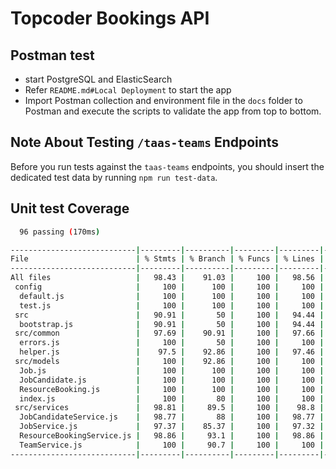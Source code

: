 # Topcoder Bookings API

## Postman test
- start PostgreSQL and ElasticSearch
- Refer `README.md#Local Deployment` to start the app
- Import Postman collection and environment file in the `docs` folder to Postman and execute the scripts to validate the app from top to bottom.

## Note About Testing `/taas-teams` Endpoints
Before you run tests against the `taas-teams` endpoints, you should insert the dedicated test data by running `npm run test-data`.

## Unit test Coverage


``` bash
  96 passing (170ms)

----------------------------|---------|----------|---------|---------|----------------------------
File                        | % Stmts | % Branch | % Funcs | % Lines | Uncovered Line #s
----------------------------|---------|----------|---------|---------|----------------------------
All files                   |   98.43 |    91.03 |     100 |   98.56 |
 config                     |     100 |      100 |     100 |     100 |
  default.js                |     100 |      100 |     100 |     100 |
  test.js                   |     100 |      100 |     100 |     100 |
 src                        |   90.91 |       50 |     100 |   94.44 |
  bootstrap.js              |   90.91 |       50 |     100 |   94.44 | 18
 src/common                 |   97.69 |    90.91 |     100 |   97.66 |
  errors.js                 |     100 |       50 |     100 |     100 | 23
  helper.js                 |    97.5 |    92.86 |     100 |   97.46 | 94,176,284
 src/models                 |     100 |    92.86 |     100 |     100 |
  Job.js                    |     100 |      100 |     100 |     100 |
  JobCandidate.js           |     100 |      100 |     100 |     100 |
  ResourceBooking.js        |     100 |      100 |     100 |     100 |
  index.js                  |     100 |       80 |     100 |     100 | 29
 src/services               |   98.81 |     89.5 |     100 |    98.8 |
  JobCandidateService.js    |   98.77 |       88 |     100 |   98.77 | 37
  JobService.js             |   97.37 |    85.37 |     100 |   97.32 | 73,285,326
  ResourceBookingService.js |   98.86 |     93.1 |     100 |   98.86 | 54
  TeamService.js            |     100 |     90.7 |     100 |     100 | 19,135-138,188-202,251,267
----------------------------|---------|----------|---------|---------|----------------------------
```
